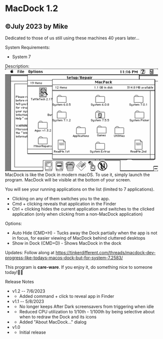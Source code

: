 # MacDock 1.2 
## ©July 2023 by Mike
Dedicated to those of us still using these machines 40 years later...

System Requirements:
- System 7

Description:
![screenshot](screenshot_for_readme.png)
MacDock is like the Dock in modern macOS.
To use it, simply launch the program.  MacDock will be visible at the bottom of your screen.  

You will see your running applications on the list (limited to 7 applications).  

- Clicking on any of them switches you to the app.
- Cmd + clicking reveals that application in the Finder
- Ctrl + clicking hides the current application and switches to the clicked application (only when clicking from a non-MacDock application)

Options:
- Auto Hide (CMD+H) - Tucks away the Dock partially when the app is not in focus, for easier viewing of MacDock behind cluttered desktops
- Show in Dock (CMD+D) - Shows MacDock in the dock 

Updates:
Follow along at https://tinkerdifferent.com/threads/macdock-dev-progress-like-todays-macos-dock-but-for-system-7.2583/

This program is **care-ware**.  If you enjoy it, do something nice to someone today!

Release Notes
- v1.2 -- 7/6/2023
- - Added command + click to reveal app in Finder
- v1.1 -- 5/8/2023
- - No longer keeps After Dark screensavers from triggering when idle
- - Reduced CPU utilization to 1/10th - 1/100th by being selective about when to redraw the Dock and its icons
- - Added "About MacDock..." dialog
- v1.0
- - Initial release
